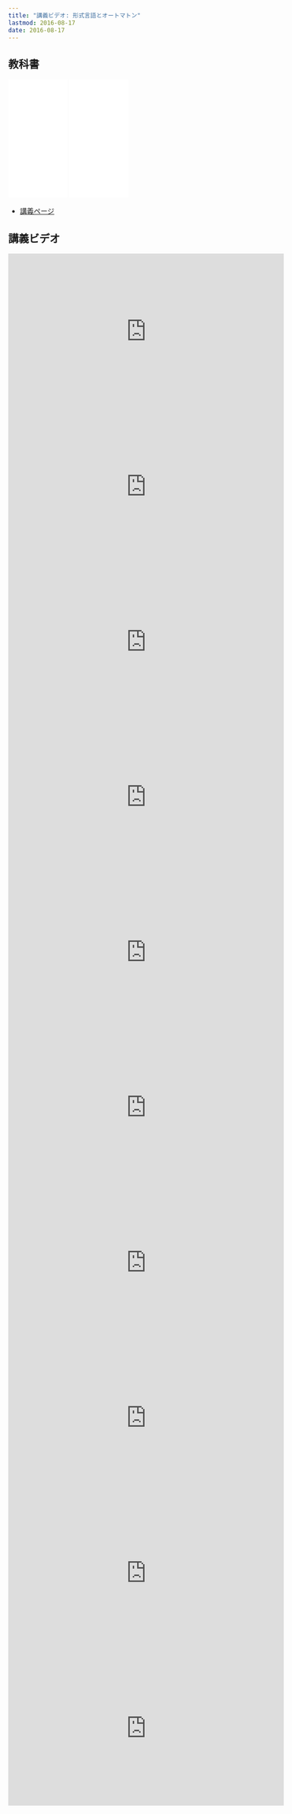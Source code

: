 ```yaml
---
title: "講義ビデオ: 形式言語とオートマトン"
lastmod: 2016-08-17
date: 2016-08-17
---
```

## 教科書
<iframe style="width:120px;height:240px;" marginwidth="0" marginheight="0" scrolling="no" frameborder="0" src="//rcm-fe.amazon-adsystem.com/e/cm?lt1=_blank&bc1=FFFFFF&IS2=1&bg1=FFFFFF&fc1=000000&lc1=0000FF&t=jkwf4mew-22&o=9&p=8&l=as4&m=amazon&f=ifr&ref=as_ss_li_til&asins=4781910262&linkId=b80a4550067a9b6fd184676c56847ff0"></iframe>
<iframe style="width:120px;height:240px;" marginwidth="0" marginheight="0" scrolling="no" frameborder="0" src="//rcm-fe.amazon-adsystem.com/e/cm?lt1=_blank&bc1=FFFFFF&IS2=1&bg1=FFFFFF&fc1=000000&lc1=0000FF&t=jkwf4mew-22&o=9&p=8&l=as4&m=amazon&f=ifr&ref=as_ss_li_til&asins=4781910270&linkId=715b45764867431bfea1b57063f72787"></iframe>

* [講義ページ](http://bit.ly/2b024rd)

## 講義ビデオ

<iframe width="560" height="315" src="https://www.youtube.com/embed/2hib899vlGM" frameborder="0" allowfullscreen></iframe>
<iframe width="560" height="315" src="https://www.youtube.com/embed/PoGX-d4dePc" frameborder="0" allowfullscreen></iframe>
<iframe width="560" height="315" src="https://www.youtube.com/embed/81V_txlnQCE" frameborder="0" allowfullscreen></iframe>
<iframe width="560" height="315" src="https://www.youtube.com/embed/MOydFottvIc" frameborder="0" allowfullscreen></iframe>
<iframe width="560" height="315" src="https://www.youtube.com/embed/P92FTTBL4sw" frameborder="0" allowfullscreen></iframe>
<iframe width="560" height="315" src="https://www.youtube.com/embed/W6L9mIhfkYk" frameborder="0" allowfullscreen></iframe>
<iframe width="560" height="315" src="https://www.youtube.com/embed/sJmS9hRmcMc" frameborder="0" allowfullscreen></iframe>
<iframe width="560" height="315" src="https://www.youtube.com/embed/g_tnwhYoOjo" frameborder="0" allowfullscreen></iframe>
<iframe width="560" height="315" src="https://www.youtube.com/embed/WOU3XGn23Ck" frameborder="0" allowfullscreen></iframe>
<iframe width="560" height="315" src="https://www.youtube.com/embed/avqMn9ykuR0" frameborder="0" allowfullscreen></iframe>
